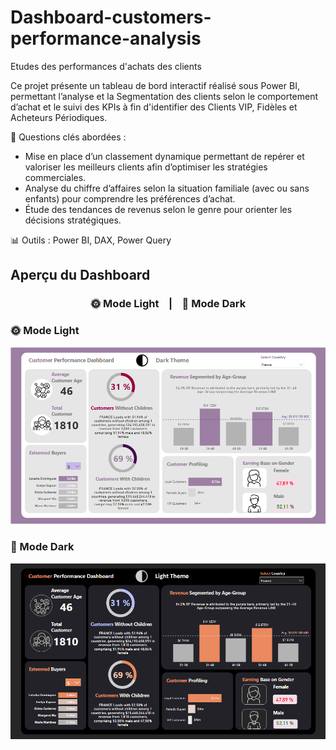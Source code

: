 # Dashboard-customers-performance-analysis
Etudes des performances d'achats des clients 

Ce projet présente un tableau de bord interactif réalisé sous Power BI, permettant l’analyse et la Segmentation des clients selon le comportement d’achat et le suivi des KPIs à fin d'identifier des Clients VIP, Fidèles et Acheteurs Périodiques.

🎯 Questions clés abordées :
- Mise en place d’un classement dynamique permettant de repérer et valoriser les meilleurs clients afin d’optimiser les stratégies commerciales.
- Analyse du chiffre d’affaires selon la situation familiale (avec ou sans enfants) pour comprendre les préférences d’achat.
- Étude des tendances de revenus selon le genre pour orienter les décisions stratégiques.

📊 Outils : Power BI, DAX, Power Query

## Aperçu du Dashboard




<h3 align="center">🌞 Mode Light &nbsp;&nbsp;&nbsp;|&nbsp;&nbsp;&nbsp; 🌙 Mode Dark</h3>

### 🌞 Mode Light  

![Dashboard Light](https://raw.githubusercontent.com/YassmineMarir/Dashboard-customers-performance-analysis/refs/heads/main/customer%20light%20dashboard.png)

### 🌙 Mode Dark  

![Dashboard Dark](https://raw.githubusercontent.com/YassmineMarir/Dashboard-customers-performance-analysis/refs/heads/main/Customer%20dark%20dashboard.png)
